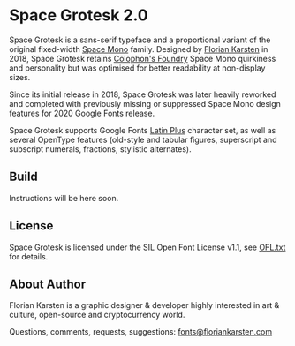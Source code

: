 # Space Grotesk 2.0

Space Grotesk is a sans-serif typeface and a proportional variant of the original fixed-width [Space Mono](https://github.com/googlefonts/spacemono) family. Designed by [Florian Karsten](https://fonts.floriankarsten.com) in 2018, Space Grotesk retains [Colophon's Foundry](https://www.colophon-foundry.org) Space Mono quirkiness and personality but was optimised for better readability at non-display sizes.

Since its initial release in 2018, Space Grotesk was later heavily reworked and completed with previously missing or suppressed Space Mono design features for 2020 Google Fonts release.

Space Grotesk supports Google Fonts [Latin Plus](https://github.com/googlefonts/gftools/tree/master/Lib/gftools/encodings/GF%20Glyph%20Sets) character set, as well as several OpenType features (old-style and tabular figures, superscript and subscript numerals, fractions, stylistic alternates).

## Build

Instructions will be here soon.

## License

Space Grotesk is licensed under the SIL Open Font License v1.1, see [OFL.txt](OFL.txt) for details.

## About Author

Florian Karsten is a graphic designer & developer highly interested in art & culture, open-source and cryptocurrency world.

Questions, comments, requests, suggestions: fonts@floriankarsten.com